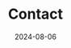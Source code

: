 ---
title: Contact
date: 2024-08-06

type: landing


sections:
  - block: contact
    content:
      title: Contact
      text: |-
        Kontaktiert uns bei Fragen rund um den Verein
        gerne **per EMail**:
      email: sc-capo-berlin@t-online.de
      # phone: 888 888 88 88
      autolink: true
      # address:
      #   name: 
      #   street: Simplesmente Capoeira Berlin e. V., z. Hd. Herrn Mert Ögüt, Gélieustraße 6a, 12203 Berlin
      #   # city: Berlin 
      #   # postcode: '10783'
      #   country: Germany
      #   country_code: DE
    
    design:
      columns: '2'

  - block: markdown 
    content:
      title: Bankverbindung / Spenden
      text: |-
        Mitgliedsbeiträge und Spenden bitte auf untenstehendes Konto überweisen.

        Wir freuen uns über jede Spende, falls ihr eine Spendenquittung benötigt, bitte kontaktiert uns.
        
        **Inhaber**: Simplesmente Capoeira Berlin e.V.

        **IBAN**: DE38 8306 5408 **0005 3604 55**

        **ODER** direkt über PayPal
        <form action="https://www.paypal.com/donate" method="post" target="_top">
        <input type="hidden" name="hosted_button_id" value="TBH2HYEQQGSH8" />
        <input type="image" src="https://www.paypalobjects.com/de_DE/DE/i/btn/btn_donate_LG.gif" border="0" name="submit" title="PayPal - The safer, easier way to pay online!" alt="Spenden mit dem PayPal-Button" />
        <img alt="" border="0" src="https://www.paypal.com/de_DE/i/scr/pixel.gif" width="1" height="1" />
        </form>
    design:
      columns: '2'

  - block: contact
    content:
      title: Webdesign und Programmierung 
      text: |-
        Pascal Klamser
      email: sc-capo-berlin@t-online.de
      autolink: true
    design:
      columns: '2'

  - block: markdown 
    content:
      title: Rechtshinweis 
      text: |-
        Alle in unseren Internetseiten enthaltenen Angaben und Informationen wurden von Simplesmente Capoeira Berlin e.V. sorgfältig recherchiert und geprüft. Diese Informationen sind ein Service des Verbandes. Für Richtigkeit, Vollständigkeit und Aktualität können weder der Simplesmente Capoeira Berlin e.V. noch externe Dienstleister die Haftung übernehmen.

        Alle Informationen dienen ausschließlich zur Information der Besucher des Onlineangebotes. Im Übrigen ist die Haftung auf Vorsatz und grobe Fahrlässigkeit beschränkt. Für Internetseiten Dritter, auf die der Simplesmente Capoeira Berlin e.V. durch Hyperlink verweist, tragen die jeweiligen Anbieter die Verantwortung. Der Simplesmente Capoeira Berlin e.V. ist für den Inhalt solcher Seiten Dritter nicht verantwortlich.

        Des Weiteren kann die Web-Seite des Simplesmente Capoeira Berlin e.V. ohne dessen Wissen von einer anderen Seite mittels Hyperlink verlinkt worden sein. Der Simplesmente Capoeira Berlin e.V. übernimmt keine Verantwortung für Darstellung, Inhalt oder irgendeiner Verbindung des Simplesmente Capoeiraes Berlin e.V. in Web-Seiten Dritter.

        Außerdem behält sich der Simplesmente Capoeira Berlin e.V. das Recht vor, Änderungen oder Ergänzungen der bereitgestellten Informationen vorzunehmen.
    design:
      columns: '1'

  - block: markdown 
    content:
      title: Urheberrechtlicher Hinweis 
      text: |-
        Inhalte - ganz gleich ob eigene Inhalte des Simplesmente Capoeira Berlin e.V. oder Verweise auf Inhalte Dritter - sowie die Struktur der Internet-Seiten des Simplesmente Capoeira Berlin e.V. sind urheberrechtlich geschützt. Die Vervielfältigung von Informationen oder Daten, insbesondere die Verwendung von Texten, Textteilen, Bildmaterial oder sonstigen Inhalten bedarf grundsätzlich der vorherigen Zustimmung durch den Simplesmente Capoeira Berlin e.V. bzw. die Rechteinhaber (Dritter).

        Dies gilt nicht für solche Inhalte, die auf den Seiten des Simplesmente Capoeira Berlin e.V. frei zugänglich sind und zur kostenfreien Nutzung übernommen werden. Pressemitteilungen, News sowie Pressefotos des Simplesmente Capoeira Berlin e.V. dürfen explizit zu redaktionellen Zwecken genutzt werden. Der Nutzer hat sicherzustellen, dass die Quellen- und Urheberangaben des jeweiligen Materials vollständig und korrekt übernommen werden.

    design:
      columns: '1'

# NOTE: below I tried a video wrapping (ordering them in a grid) works nicely (module is defined in assets/scss/template.scss)
#  - block: markdown 
#    content:
#      title: videos 
#      text: |-
#        test
#        <div class="videowrapper">
#          {{< youtube id="YdjzNCgzTjU" class="video" >}}
#          {{< youtube id="6zeRtOSGpAI" class="video" >}}
#          {{< youtube id="YdjzNCgzTjU" class="video" >}}
#          {{< youtube id="YdjzNCgzTjU" class="video" >}}
#          {{< youtube id="YdjzNCgzTjU" class="video" >}}
#          {{< youtube id="YdjzNCgzTjU" class="video" >}}
#          {{< youtube id="YdjzNCgzTjU" class="video" >}}
#          {{< youtube id="YdjzNCgzTjU" class="video" >}}
#          {{< youtube id="YdjzNCgzTjU" class="video" >}}
#        </div>

  # NOTE: below is the template with a map-function
  # - block: contact
  #   content:
  #     title: Training Location at MELO 
  #     text: |-
  #       Join us at the training, guests are always welcome!
  #     address:
  #       street: Steinmetzstraße 79, 10783 Berlin
  #       # city: Berlin 
  #       # postcode: '10783'
  #       country: Germany
  #       country_code: DE
  #     coordinates:
  #       latitude: '52.499238779432005'
  #       longitude: '13.36469710838366'
  #     directions: small gym on the upper floor
  #     office_hours:
  #       - 'Kids: Tuesday and Thursday 17:00 to 18:30'
  #       - 'Adults: Friday 20:00 to 21:30'
  #     # appointment_url: 'https://calendly.com'
  #     #contact_links:
  #     #  - icon: comments
  #     #    icon_pack: fas
  #     #    name: Discuss on Forum
  #     #    link: 'https://discourse.gohugo.io'
  #   
  #     # Automatically link email and phone or display as text?
  #     autolink: true
  #   
  #     # # Email form provider
  #     # form:
  #     #   provider: netlify
  #     #   formspree:
  #     #     id:
  #     #   netlify:
  #     #     # Enable CAPTCHA challenge to reduce spam?
  #     #     captcha: false
  #   design:
  #     columns: '2'

  # - block: markdown
  #   content:
  #     title:
  #     subtitle: ''
  #     text:
  #   design:
  #     columns: '1'
  #     background:
  #       image: 
  #         filename: contact.jpg
  #         filters:
  #           brightness: 1
  #         parallax: false
  #         position: center
  #         size: cover
  #         text_color_light: true
  #     spacing:
  #       padding: ['20px', '0', '20px', '0']
  #     css_class: fullscreen
---